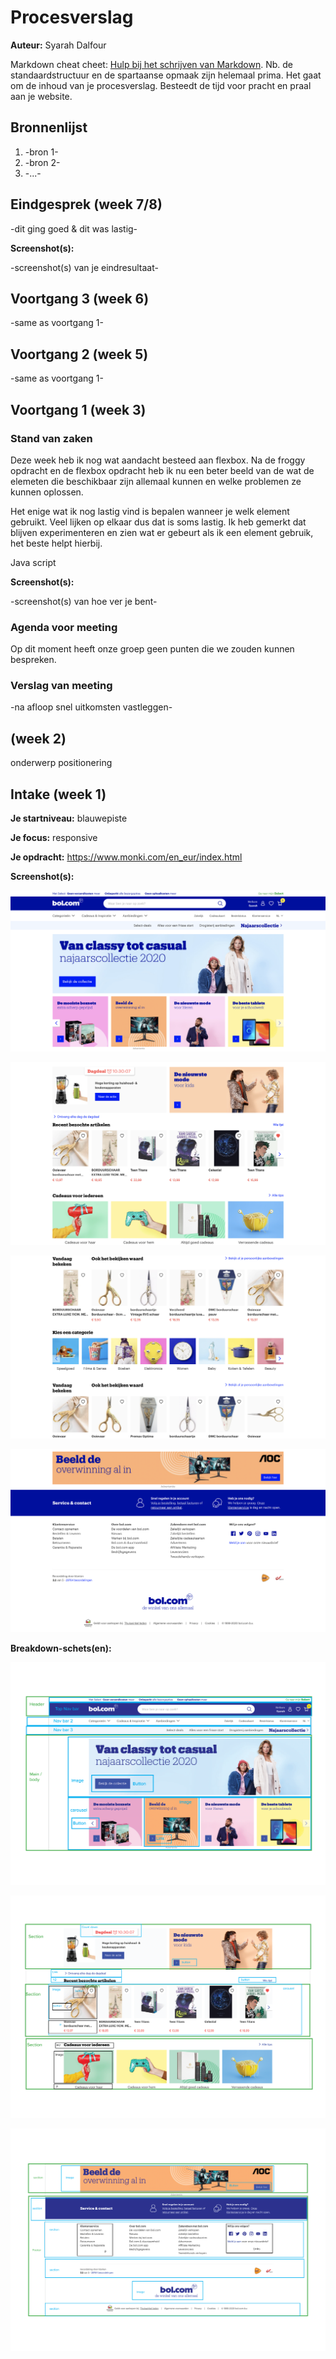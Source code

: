 # Procesverslag
**Auteur:** Syarah Dalfour

Markdown cheat cheet: [Hulp bij het schrijven van Markdown](https://github.com/adam-p/markdown-here/wiki/Markdown-Cheatsheet). Nb. de standaardstructuur en de spartaanse opmaak zijn helemaal prima. Het gaat om de inhoud van je procesverslag. Besteedt de tijd voor pracht en praal aan je website.



## Bronnenlijst
1. -bron 1-
2. -bron 2-
3. -...-



## Eindgesprek (week 7/8)

-dit ging goed & dit was lastig-

**Screenshot(s):**

-screenshot(s) van je eindresultaat-



## Voortgang 3 (week 6)

-same as voortgang 1-



## Voortgang 2 (week 5)

-same as voortgang 1-



## Voortgang 1 (week 3)

### Stand van zaken

Deze week heb ik nog wat aandacht besteed aan flexbox. Na de froggy opdracht en de flexbox opdracht heb ik nu een beter beeld van de wat de elemeten die beschikbaar zijn allemaal kunnen en welke problemen ze kunnen oplossen. 

Het enige wat ik nog lastig vind is bepalen wanneer je welk element gebruikt. Veel lijken op elkaar dus dat is soms lastig. Ik heb gemerkt dat blijven experimenteren en zien wat er gebeurt als ik een element gebruik, het beste helpt hierbij.


Java script



**Screenshot(s):**

-screenshot(s) van hoe ver je bent-

### Agenda voor meeting

Op dit moment heeft onze groep geen punten die we zouden kunnen bespreken. 
### Verslag van meeting

-na afloop snel uitkomsten vastleggen-




## (week 2)

onderwerp positionering




## Intake (week 1)

**Je startniveau:**  blauwepiste

**Je focus:** responsive 

**Je opdracht:** https://www.monki.com/en_eur/index.html

**Screenshot(s):**

![screenshot(s) die een goed beeld geven van de website die je gaat maken](images/MacImage1.PNG)

![screenshot(s) die een goed beeld geven van de website die je gaat maken](images/MacImage2.PNG)

![screenshot(s) die een goed beeld geven van de website die je gaat maken](images/MacImage3.PNG)

![screenshot(s) die een goed beeld geven van de website die je gaat maken](images/Macimage4.PNG)




**Breakdown-schets(en):**

![-voorlopige breakdownschets(en) van een of beide pagina's van de site die je gaat maken-](images/BreakDown1.png)

![voorlopige breakdownschets(en) van een of beide pagina's van de site die je gaat maken](images/BreakDown2.png)

![voorlopige breakdownschets(en) van een of beide pagina's van de site die je gaat maken](images/BreakDown3.png)